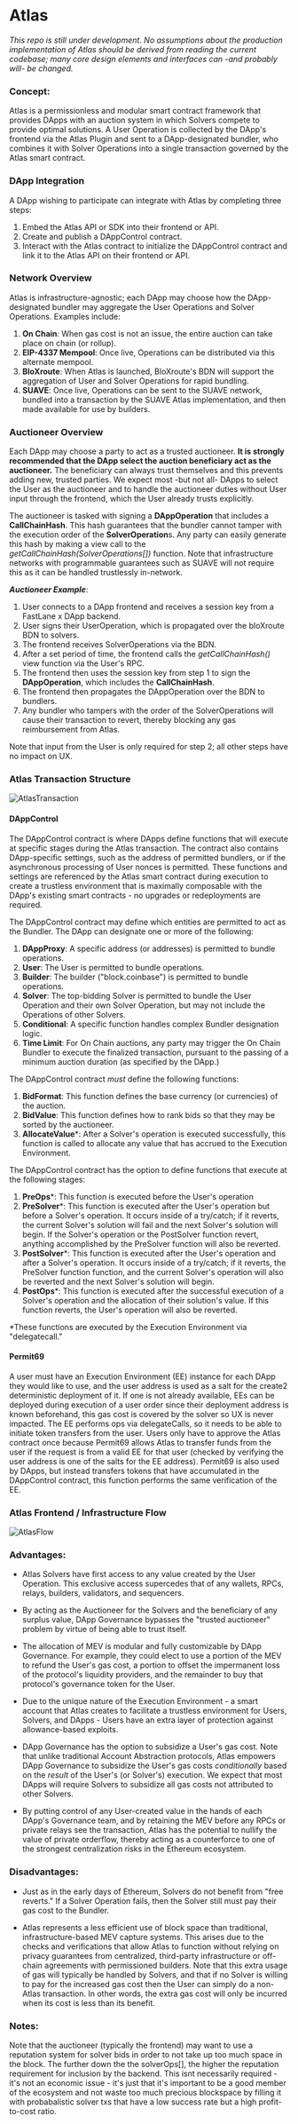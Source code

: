 # Atlas
*This repo is still under development.  No assumptions about the production implementation of Atlas should be derived from reading the current codebase; many core design elements and interfaces can -and probably will- be changed.*

### Concept:

Atlas is a permissionless and modular smart contract framework that provides DApps with an auction system in which Solvers compete to provide optimal solutions.  A User Operation is collected by the DApp's frontend via the Atlas Plugin and sent to a DApp-designated bundler, who combines it with Solver Operations into a single transaction governed by the Atlas smart contract. 

### DApp Integration

A DApp wishing to participate can integrate with Atlas by completing three steps:

1. Embed the Atlas API or SDK into their frontend or API.
2. Create and publish a DAppControl contract.
3. Interact with the Atlas contract to initialize the DAppControl contract and link it to the Atlas API on their frontend or API.

### Network Overview

Atlas is infrastructure-agnostic; each DApp may choose how the DApp-designated bundler may aggregate the User Operations and Solver Operations. Examples include:
1. **On Chain**: When gas cost is not an issue, the entire auction can take place on chain (or rollup).
2. **EIP-4337 Mempool**: Once live, Operations can be distributed via this alternate mempool.
3. **BloXroute**: When Atlas is launched, BloXroute's BDN will support the aggregation of User and Solver Operations for rapid bundling. 
4. **SUAVE**: Once live, Operations can be sent to the SUAVE network, bundled into a transaction by the SUAVE Atlas implementation, and then made available for use by builders. 

### Auctioneer Overview

Each DApp may choose a party to act as a trusted auctioneer.  **It is strongly recommended that the DApp select the auction beneficiary act as the auctioneer.**  The beneficiary can always trust themselves and this prevents adding new, trusted parties.  We expect most -but not all- DApps to select the User as the auctioneer and to handle the auctioneer duties without User input through the frontend, which the User already trusts explicitly.

The auctioneer is tasked with signing a **DAppOperation** that includes a **CallChainHash**.  This hash guarantees that the bundler cannot tamper with the execution order of the **SolverOperation**s.  Any party can easily generate this hash by making a view call to the *getCallChainHash(SolverOperations[])* function. Note that infrastructure networks with programmable guarantees such as SUAVE will not require this as it can be handled trustlessly in-network. 

***Auctioneer Example***:
1. User connects to a DApp frontend and receives a session key from a FastLane x DApp backend.
2. User signs their UserOperation, which is propagated over the bloXroute BDN to solvers.
3. The frontend receives SolverOperations via the BDN.
4. After a set period of time, the frontend calls the *getCallChainHash()* view function via the User's RPC.
5. The frontend then uses the session key from step 1 to sign the **DAppOperation**, which includes the **CallChainHash**.
6. The frontend then propagates the DAppOperation over the BDN to bundlers.
7. Any bundler who tampers with the order of the SolverOperations will cause their transaction to revert, thereby blocking any gas reimbursement from Atlas.

Note that input from the User is only required for step 2; all other steps have no impact on UX. 


### Atlas Transaction Structure

![AtlasTransaction](./AtlasTransactionOverview.jpg)

#### DAppControl

The DAppControl contract is where DApps define functions that will execute at specific stages during the Atlas transaction.  The contract also contains DApp-specific settings, such as the address of permitted bundlers, or if  the asynchronous processing of User nonces is permitted.  These functions and settings are referenced by the Atlas smart contract during execution to create a trustless environment that is maximally composable with the DApp's existing smart contracts - no upgrades or redeployments are required.  

The DAppControl contract may define which entities are permitted to act as the Bundler.  The DApp can designate one or more of the following:
1. **DAppProxy**: A specific address (or addresses) is permitted to bundle operations.
2. **User**: The User is permitted to bundle operations.
3. **Builder**: The builder ("block.coinbase") is permitted to bundle operations.
4. **Solver**: The top-bidding Solver is permitted to bundle the User Operation and their own Solver Operation, but may not include the Operations of other Solvers. 
5. **Conditional**: A specific function handles complex Bundler designation logic.
6. **Time Limit**: For On Chain auctions, any party may trigger the On Chain Bundler to execute the finalized transaction, pursuant to the passing of a minimum auction duration (as specified by the DApp.) 

The DAppControl contract *must* define the following functions:
1. **BidFormat**: This function defines the base currency (or currencies) of the auction. 
2. **BidValue**: This function defines how to rank bids so that they may be sorted by the auctioneer.
3. **AllocateValue***: After a Solver's operation is executed successfully, this function is called to allocate any value that has accrued to the Execution Environment. 

The DAppControl contract has the option to define functions that execute at the following stages:	
1. **PreOps***: This function is executed before the User's operation
2. **PreSolver***: This function is executed after the User's operation but before a Solver's operation. It occurs inside of a try/catch; if it reverts, the current Solver's solution will fail and the next Solver's solution will begin. If the Solver's operation or the PostSolver function revert, anything accomplished by the PreSolver function will also be reverted. 
3. **PostSolver***: This function is executed after the User's operation and after a Solver's operation. It occurs inside of a try/catch; if it reverts, the PreSolver function function, and the current Solver's operation will also be reverted and the next Solver's solution will begin.
4. **PostOps***: This function is executed after the successful execution of a Solver's operation and the allocation of their solution's value. If this function reverts, the User's operation will also be reverted. 

*These functions are executed by the Execution Environment via "delegatecall."

#### Permit69
A user must have an Execution Environment (EE) instance for each DApp they would like to use, and the user address is used as a salt for the create2 deterministic deployment of it. If one is not already available, EEs can be deployed during execution of a user order since their deployment address is known beforehand, this gas cost is covered by the solver so UX is never impacted. The EE performs ops via delegateCalls, so it needs to be able to initiate token transfers from the user. Users only have to approve the Atlas contract once because Permit69 allows Atlas to transfer funds from the user if the request is from a valid EE for that user (checked by verifying the user address is one of the salts for the EE address). Permit69 is also used by DApps, but instead transfers tokens that have accumulated in the DAppControl contract, this function performs the same verification of the EE. 

### Atlas Frontend / Infrastructure Flow

![AtlasFlow](./AtlasFlow.jpeg)

### Advantages:
- Atlas Solvers have first access to any value created by the User Operation.  This exclusive access supercedes that of any wallets, RPCs, relays, builders, validators, and sequencers.  

- By acting as the Auctioneer for the Solvers and the beneficiary of any surplus value, DApp Governance bypasses the "trusted auctioneer" problem by virtue of being able to trust itself. 

- The allocation of MEV is modular and fully customizable by DApp Governance.  For example, they could elect to use a portion of the MEV to refund the User's gas cost, a portion to offset the impermanent loss of the protocol's liquidity providers, and the remainder to buy that protocol's governance token for the User. 

- Due to the unique nature of the Execution Environment - a smart account that Atlas creates to facilitate a trustless environment for Users, Solvers, and DApps  - Users have an extra layer of protection against allowance-based exploits.

- DApp Governance has the option to subsidize a User's gas cost. Note that unlike traditional Account Abstraction protocols, Atlas empowers DApp Governance to subsidize the User's gas costs *conditionally* based on the *result* of the User's (or Solver's) execution. We expect that most DApps will require Solvers to subsidize all gas costs not attributed to other Solvers. 

- By putting control of any User-created value in the hands of each DApp's Governance team, and by retaining the MEV before any RPCs or private relays see the transaction, Atlas has the potential to nullify the value of private orderflow, thereby acting as a counterforce to one of the strongest centralization risks in the Ethereum ecosystem. 

### Disadvantages:

- Just as in the early days of Ethereum, Solvers do not benefit from "free reverts." If a Solver Operation fails, then the Solver still must pay their gas cost to the Bundler.

- Atlas represents a less efficient use of block space than traditional, infrastructure-based MEV capture systems. This arises due to the checks and verifications that allow Atlas to function without relying on privacy guarantees from centralized, third-party infrastructure or off-chain agreements with permissioned builders.  Note that this extra usage of gas will typically be handled by Solvers, and that if no Solver is willing to pay for the increased gas cost then the User can simply do a non-Atlas transaction. In other words, the extra gas cost will only be incurred when its cost is less than its benefit. 

### Notes:

Note that the auctioneer (typically the frontend) may want to use a reputation system for solver bids in order to not take up too much space in the block.  The further down the the solverOps[], the higher the reputation requirement for inclusion by the backend. This isnt necessarily required - it's not an economic issue - it's just that it's important to be a good member of the ecosystem and not waste too much precious blockspace by filling it with probabalistic solver txs that have a low success rate but a high profit-to-cost ratio. 
